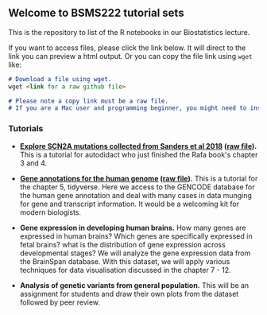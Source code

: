 ## Welcome to BSMS222 tutorial sets

This is the repository to list of the R notebooks in our Biostatistics lecture. 

If you want to access files, please click the link below. It will direct to the link you can preview a html output. Or you can copy the file link using `wget` like: 

```markdown
# Download a file using wget. 
wget <link for a raw github file>

# Please note a copy link must be a raw file. 
# If you are a Mac user and programming beginner, you might need to install wget into your system.
```



### Tutorials

- **[Explore SCN2A mutations collected from Sanders et al 2018](https://htmlpreview.github.io/?https://github.com/joonan30/bsms222_123_an/blob/master/analyze_scn2a_mutations.nb.html) ([raw file](https://raw.githubusercontent.com/joonan30/bsms222_123_an/master/analyze_scn2a_mutations.Rmd)).** This is a tutorial for autodidact who just finished the Rafa book's chapter 3 and 4.  

- **[Gene annotations for the human genome](https://htmlpreview.github.io/?https://github.com/joonan30/bsms222_123_an/blob/master/analyze_gencode.nb.html) ([raw file](https://raw.githubusercontent.com/joonan30/bsms222_123_an/master/analyze_gencode.Rmd)).** This is a tutorial for the chapter 5, tidyverse. Here we access to the GENCODE database for the human gene annotation and deal with many cases in data munging for gene and transcript information. It would be a welcoming kit for modern biologists. 

- **Gene expression in developing human brains.** How many genes are expressed in human brains? Which genes are specifically expressed in fetal brains? what is the distribution of gene expression across developmental stages? We will analyze the gene expression data from the BrainSpan database. With this dataset, we will apply various techniques for data visualisation discussed in the chapter 7 - 12.

- **Analysis of genetic variants from general population.** This will be an assignment for students and draw their own plots from the dataset followed by peer review. 




